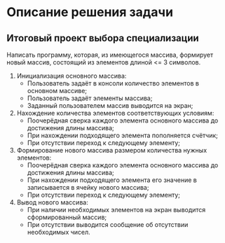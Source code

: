 # **Описание решения задачи**
## Итоговый проект выбора специализации

Написать программу, которая, из имеющегося массива, формирует новый массив, состоящий из элементов длиной <= 3 символов.

1. Инициализация основного массива:
    * Пользователь задаёт в консоли количество элементов в основном массиве;
    * Пользователь задаёт элементы массива;
    * Заданный пользователем массив выводится на экран;
2. Нахождение количества элементов соответствующих условиям:
    * Поочерёдная сверка каждого элемента основного массива до достижения длины массива;
    * При нахождении подходящего элемента пополняется счётчик;
    * При отсутствии переход к следующему элементу;
3. Формирование нового массива размером количества нужных элементов:
    * Поочерёдная сверка каждого элемента основного массива до достижения длины массива;
    * При нахождении подходящего элемента его значение в записывается в ячейку нового массива;
    * При отсутствии переход к следующему элементу; 
4. Вывод нового массива:
    * При наличии необходимых элементов на экран выводится сформированный массив;
    * При отсутствии выводится сообщение об отсутствии необходимых чисел.
